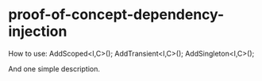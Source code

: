 # proof-of-concept-dependency-injection


How to use:
AddScoped<I,C>();
AddTransient<I,C>();
AddSingleton<I,C>();

And one simple description.